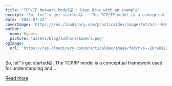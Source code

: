 ```yaml
---
title: 'TCP/IP Network Model💻 : Deep Dive with an example'
excerpt: 'So, let''s get started😃.   The TCP/IP model is a conceptual framework used for understanding and...'
date: '2023-07-22'
coverImage: 'https://res.cloudinary.com/practicaldev/image/fetch/s--E0rwR1E3--/c_imagga_scale,f_auto,fl_progressive,h_420,q_auto,w_1000/https://dev-to-uploads.s3.amazonaws.com/uploads/articles/ecpoadl7mnh3d5afrjgs.png'
author:
  name: Koders
  picture: "assets/blog/authors/koders.png"
ogImage:
  url: 'https://res.cloudinary.com/practicaldev/image/fetch/s--E0rwR1E3--/c_imagga_scale,f_auto,fl_progressive,h_420,q_auto,w_1000/https://dev-to-uploads.s3.amazonaws.com/uploads/articles/ecpoadl7mnh3d5afrjgs.png'
---
```


So, let''s get started😃.   The TCP/IP model is a conceptual framework used for understanding and...

[Read more](https://dev.to/tanishtt/tcpip-network-model-deep-dive-with-example-3j3o)
